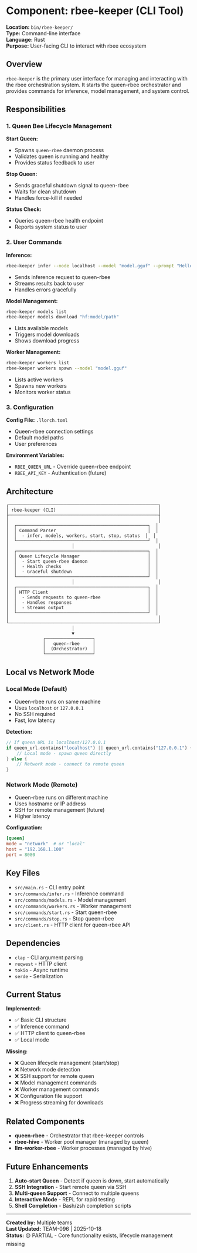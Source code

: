# Component: rbee-keeper (CLI Tool)

**Location:** `bin/rbee-keeper/`  
**Type:** Command-line interface  
**Language:** Rust  
**Purpose:** User-facing CLI to interact with rbee ecosystem

## Overview

`rbee-keeper` is the primary user interface for managing and interacting with the rbee orchestration system. It starts the queen-rbee orchestrator and provides commands for inference, model management, and system control.

## Responsibilities

### 1. Queen Bee Lifecycle Management

**Start Queen:**
- Spawns `queen-rbee` daemon process
- Validates queen is running and healthy
- Provides status feedback to user

**Stop Queen:**
- Sends graceful shutdown signal to queen-rbee
- Waits for clean shutdown
- Handles force-kill if needed

**Status Check:**
- Queries queen-rbee health endpoint
- Reports system status to user

### 2. User Commands

**Inference:**
```bash
rbee-keeper infer --node localhost --model "model.gguf" --prompt "Hello"
```
- Sends inference request to queen-rbee
- Streams results back to user
- Handles errors gracefully

**Model Management:**
```bash
rbee-keeper models list
rbee-keeper models download "hf:model/path"
```
- Lists available models
- Triggers model downloads
- Shows download progress

**Worker Management:**
```bash
rbee-keeper workers list
rbee-keeper workers spawn --model "model.gguf"
```
- Lists active workers
- Spawns new workers
- Monitors worker status

### 3. Configuration

**Config File:** `.llorch.toml`
- Queen-rbee connection settings
- Default model paths
- User preferences

**Environment Variables:**
- `RBEE_QUEEN_URL` - Override queen-rbee endpoint
- `RBEE_API_KEY` - Authentication (future)

## Architecture

```
┌─────────────────────────────────────────────────────────┐
│ rbee-keeper (CLI)                                       │
├─────────────────────────────────────────────────────────┤
│                                                         │
│  ┌──────────────────────────────────────────────────┐  │
│  │ Command Parser                                   │  │
│  │  - infer, models, workers, start, stop, status  │  │
│  └──────────────────────────────────────────────────┘  │
│                        │                                │
│  ┌──────────────────────────────────────────────────┐  │
│  │ Queen Lifecycle Manager                          │  │
│  │  - Start queen-rbee daemon                       │  │
│  │  - Health checks                                 │  │
│  │  - Graceful shutdown                             │  │
│  └──────────────────────────────────────────────────┘  │
│                        │                                │
│  ┌──────────────────────────────────────────────────┐  │
│  │ HTTP Client                                      │  │
│  │  - Sends requests to queen-rbee                  │  │
│  │  - Handles responses                             │  │
│  │  - Streams output                                │  │
│  └──────────────────────────────────────────────────┘  │
│                                                         │
└─────────────────────────────────────────────────────────┘
                         │
                         ▼
              ┌──────────────────┐
              │   queen-rbee     │
              │  (Orchestrator)  │
              └──────────────────┘
```

## Local vs Network Mode

### Local Mode (Default)
- Queen-rbee runs on same machine
- Uses `localhost` or `127.0.0.1`
- No SSH required
- Fast, low latency

**Detection:**
```rust
// If queen URL is localhost/127.0.0.1
if queen_url.contains("localhost") || queen_url.contains("127.0.0.1") {
    // Local mode - spawn queen directly
} else {
    // Network mode - connect to remote queen
}
```

### Network Mode (Remote)
- Queen-rbee runs on different machine
- Uses hostname or IP address
- SSH for remote management (future)
- Higher latency

**Configuration:**
```toml
[queen]
mode = "network"  # or "local"
host = "192.168.1.100"
port = 8080
```

## Key Files

- `src/main.rs` - CLI entry point
- `src/commands/infer.rs` - Inference command
- `src/commands/models.rs` - Model management
- `src/commands/workers.rs` - Worker management
- `src/commands/start.rs` - Start queen-rbee
- `src/commands/stop.rs` - Stop queen-rbee
- `src/client.rs` - HTTP client for queen-rbee API

## Dependencies

- `clap` - CLI argument parsing
- `reqwest` - HTTP client
- `tokio` - Async runtime
- `serde` - Serialization

## Current Status

**Implemented:**
- ✅ Basic CLI structure
- ✅ Inference command
- ✅ HTTP client to queen-rbee
- ✅ Local mode

**Missing:**
- ❌ Queen lifecycle management (start/stop)
- ❌ Network mode detection
- ❌ SSH support for remote queen
- ❌ Model management commands
- ❌ Worker management commands
- ❌ Configuration file support
- ❌ Progress streaming for downloads

## Related Components

- **queen-rbee** - Orchestrator that rbee-keeper controls
- **rbee-hive** - Worker pool manager (managed by queen)
- **llm-worker-rbee** - Worker processes (managed by hive)

## Future Enhancements

1. **Auto-start Queen** - Detect if queen is down, start automatically
2. **SSH Integration** - Start remote queen via SSH
3. **Multi-queen Support** - Connect to multiple queens
4. **Interactive Mode** - REPL for rapid testing
5. **Shell Completion** - Bash/zsh completion scripts

---

**Created by:** Multiple teams  
**Last Updated:** TEAM-096 | 2025-10-18  
**Status:** 🟡 PARTIAL - Core functionality exists, lifecycle management missing
